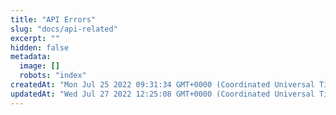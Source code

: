 ```yaml
---
title: "API Errors"
slug: "docs/api-related"
excerpt: ""
hidden: false
metadata: 
  image: []
  robots: "index"
createdAt: "Mon Jul 25 2022 09:31:34 GMT+0000 (Coordinated Universal Time)"
updatedAt: "Wed Jul 27 2022 12:25:08 GMT+0000 (Coordinated Universal Time)"
---
```

